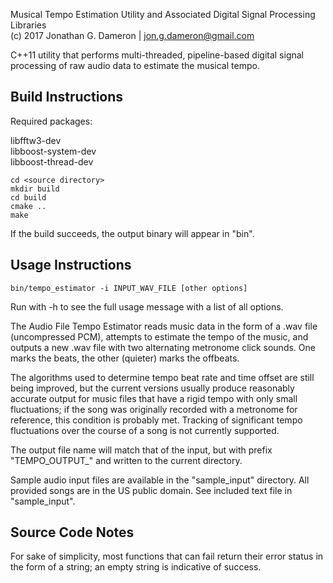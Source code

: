 Musical Tempo Estimation Utility and Associated Digital Signal Processing Libraries  
(c) 2017 Jonathan G. Dameron | jon.g.dameron@gmail.com

C++11 utility that performs multi-threaded, pipeline-based digital signal processing of raw audio data to estimate the musical tempo.

Build Instructions
------------------

Required packages:

libfftw3-dev  
libboost-system-dev  
libboost-thread-dev

    cd <source directory>
    mkdir build
    cd build
    cmake ..
    make

If the build succeeds, the output binary will appear in "bin".

Usage Instructions
------------------

    bin/tempo_estimator -i INPUT_WAV_FILE [other options]

Run with -h to see the full usage message with a list of all options.

The Audio File Tempo Estimator reads music data in the form of a .wav file (uncompressed PCM), attempts to estimate the tempo of the music, and outputs a new .wav file with two alternating metronome click sounds. One marks the beats, the other (quieter) marks the offbeats.

The algorithms used to determine tempo beat rate and time offset are still being improved, but the current versions usually produce reasonably accurate output for music files that have a rigid tempo with only small fluctuations; if the song was originally recorded with a metronome for reference, this condition is probably met. Tracking of significant tempo fluctuations over the course of a song is not currently supported.

The output file name will match that of the input, but with prefix "TEMPO_OUTPUT_" and written to the current directory.

Sample audio input files are available in the "sample_input" directory. All provided songs are in the US public domain. See included text file in "sample_input".

Source Code Notes
-----------------

For sake of simplicity, most functions that can fail return their error status in the form of a string; an empty string is indicative of success.

